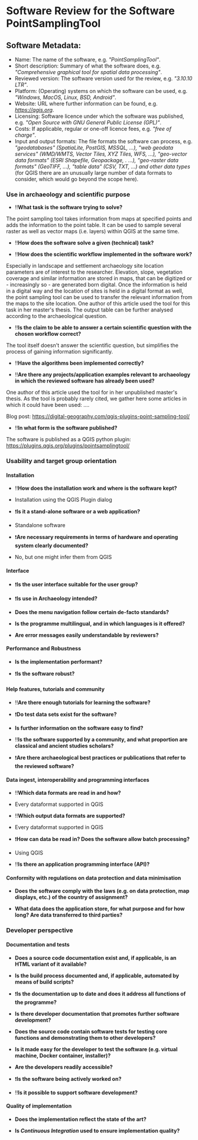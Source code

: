 # Software Review for the Software PointSamplingTool


## Software Metadata:

- Name: The name of the software, e.g. *"PointSamplingTool"*.
- Short description: Summary of what the software does, e.g. *"Comprehensive graphical tool for spatial data processing"*.
- Reviewed version: The software version used for the review, e.g. *"3.10.10 LTR"*.
- Platform: (Operating) systems on which the software can be used, e.g. *"Windows, MacOS, Linux, BSD, Android"*.
- Website: URL where further information can be found, e.g. *https://qgis.org*.
- Licensing: Software licence under which the software was published, e.g. *"Open Source with GNU General Public License (GPL)"*.
- Costs: If applicable, regular or one-off licence fees, e.g. *"free of charge"*.
- Input and output formats: The file formats the software can process, e.g. *"geodatabases" (SpatiaLite, PostGIS, MSSQL, ...), "web geodata services" (WMD/WMTS, Vector Tiles, XYZ Tiles, WFS, ...), "geo-vector data formats" (ESRI Shapefile, Geopackage, . ...), "geo-raster data formats" (GeoTIFF, ...), "table data" (CSV, TXT, ...) and other data types* (for QGIS there are an unusually large number of data formats to consider, which would go beyond the scope here).

### Use in archaeology and scientific purpose


* :bangbang:**What task is the software trying to solve?**

The point sampling tool takes information from maps at specified points and adds the information to the point table. It can be used to sample several raster as well as vector maps (i.e. layers) within QGIS at the same time. 

* :bangbang:**How does the software solve a given (technical) task?**

* :bangbang:**How does the scientific workflow implemented in the software work?**

Especially in landscape and settlement archaeology site location parameters are of interest to the researcher. Elevation, slope, vegetation coverage and similar information are stored in maps, that can be digitized or - increasingly so - are generated born digital. Once the information is held in a digital way and the location of sites is held in a digital format as well, the point sampling tool can be used to transfer the relevant information from the maps to the site location.  One author of this article used the tool for this task in her master's thesis. The output table can be further analysed according to the archaeological question.

* :bangbang:**Is the claim to be able to answer a certain scientific question with the chosen workflow correct?**

The tool itself doesn't answer the scientific question, but simplifies the process of gaining information significantly.

* :bangbang:**Have the algorithms been implemented correctly?**

* :bangbang:**Are there any projects/application examples relevant to archaeology in which the reviewed software has already been used?**

 One author of this article used the tool for in her unpublished master's thesis. As the tool is probably rarely cited, we gather here some articles in which it could have been used: ....

Blog post: https://digital-geography.com/qgis-plugins-point-sampling-tool/

* :bangbang:**In what form is the software published?**

The software is published as a QGIS python plugin: https://plugins.qgis.org/plugins/pointsamplingtool/ 

### Usability and target group orientation


#### Installation

* :bangbang:**How does the installation work and where is the software kept?** 

- Installation using the QGIS Plugin dialog

* :heavy_exclamation_mark:**Is it a stand-alone software or a web application?**

- Standalone software

* :heavy_exclamation_mark:**Are necessary requirements in terms of hardware and operating system clearly documented?**

- No, but one might infer them from QGIS

#### Interface

* :heavy_exclamation_mark:**Is the user interface suitable for the user group?**

* :heavy_exclamation_mark:**Is use in Archaeology intended?**

* **Does the menu navigation follow certain de-facto standards?**

* **Is the programme multilingual, and in which languages is it offered?**

* **Are error messages easily understandable by reviewers?**

#### Performance and Robustness

* **Is the implementation performant?** 

* :heavy_exclamation_mark:**Is the software robust?**

#### Help features, tutorials and community

* :bangbang:**Are there enough tutorials for learning the software?**

* :heavy_exclamation_mark:**Do test data sets exist for the software?**

* **Is further information on the software easy to find?**

* :bangbang:**Is the software supported by a community, and what proportion are classical and ancient studies scholars?**

* :heavy_exclamation_mark:**Are there archaeological best practices or publications that refer to the reviewed software?**

#### Data ingest, interoperability and programming interfaces

* :bangbang:**Which data formats are read in and how?**

- Every dataformat supported in QGIS

* :bangbang:**Which output data formats are supported?**

- Every dataformat supported in QGIS

* :heavy_exclamation_mark:**How can data be read in? Does the software allow batch processing?**

- Using QGIS

* :bangbang:**Is there an application programming interface (API)?**

#### Conformity with regulations on data protection and data minimisation

* **Does the software comply with the laws (e.g. on data protection, map displays, etc.) of the country of assignment?**

* **What data does the application store, for what purpose and for how long? Are data transferred to third parties?**

### Developer perspective

#### Documentation and tests

* **Does a source code documentation exist and, if applicable, is an HTML variant of it available?**

* **Is the build process documented and, if applicable, automated by means of build scripts?**

* :heavy_exclamation_mark:**Is the documentation up to date and does it address all functions of the programme?**

* **Is there developer documentation that promotes further software development?**

* **Does the source code contain software tests for testing core functions and demonstrating them to other developers?**

* **Is it made easy for the developer to test the software (e.g. virtual machine, Docker container, installer)?**

* **Are the developers readily accessible?**

* :heavy_exclamation_mark:**Is the software being actively worked on?**

* :bangbang:**Is it possible to support software development?**

#### Quality of implementation

* **Does the implementation reflect the state of the art?** 

* **Is *Continuous Integration* used to ensure implementation quality?**


